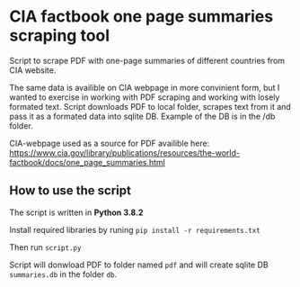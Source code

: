 # CIA factbook one page summaries scraping tool

Script to scrape PDF with one-page summaries of different countries from CIA website.

The same data is availible on CIA webpage in more convinient form, but I wanted to exercise in working with PDF scraping and working with losely formated text.
Script downloads PDF to local folder, scrapes text from it and pass it as a formated data into sqlite DB.
Example of the DB is in the /db folder.

CIA-webpage used as a source for PDF availible here:
https://www.cia.gov/library/publications/resources/the-world-factbook/docs/one_page_summaries.html


## How to use the script

The script is written in **Python 3.8.2**

Install required libraries by runing ```pip install -r requirements.txt```

Then run ```script.py```

Script will donwload PDF to folder named `pdf` and will create sqlite DB `summaries.db` in the folder `db`.
